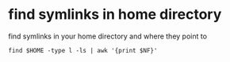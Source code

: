 # find symlinks in home directory

find symlinks in your home directory and where they point to

```
find $HOME -type l -ls | awk '{print $NF}'
```
